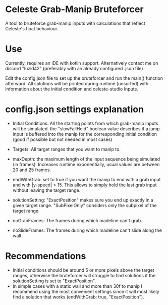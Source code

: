 # Celeste Grab-Manip Bruteforcer

A tool to bruteforce grab-manip inputs with calculations that reflect Celeste's float behaviour.

# Use

Currently, requires an IDE with kotlin support.
Alternatively contact me on discord "luzid42" (preferably with an already configured .json file)

Edit the config.json file to set up the bruteforcer and run the main() function afterward.
All solutions will be printed during runtime (unsorted) with information about the initial condition and celeste-studio Inputs.

# config.json settings explanation

- Initial Conditions:
All the starting points from which grab-manip inputs will be simulated.
the "slowFallHeld" boolean value describes if a jump-input is buffered into the manip 
for the corresponding initial condition (good if possible but not needed in most cases)

- Targets:
All target ranges that you want to manip to.

- maxDepth:
the maximum length of the input sequence being simulated (in frames).
Increases runtime exponentially, usual values are between 20 and 25 frames.

- endWithGrab:
set to true if you want the manip to end with a grab input and with |y-speed| < 15.
This allows to simply hold the last grab input without leaving the target range.

- solutionSetting:
"ExactPosition" makes sure you end up exactly in a given target range.
"SubPixelOnly" considers only the subpixel of the target range.

- noGrabFrames:
The frames during which madeline can't grab.

- noSlideFrames:
The frames during which madeline can't slide along the wall.

  
# Recommendations
- Initial conditions should be around 5 or more pixels above the target ranges, otherwise
the bruteforcer will struggle to find solutions if the solutionSetting is set to "ExactPosition".
- In simple cases with a static wall and more than 30f to manip I recommend using the most convenient settings
since it will most likely find a solution that works (endWithGrab: true, "ExactPosition").
